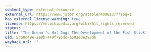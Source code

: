 ```yaml
---
content_type: external-resource
external_url: https://www.jstor.org/stable/40061377?seq=1
has_external_license_warning: true
license: https://en.wikipedia.org/wiki/All_rights_reserved
status: ''
title: 'The Ocean''s Hot Dog: The Development of the Fish Stick'
uid: 5c50d49e-2e0b-440f-9bdc-a501e3e393db
wayback_url: ''
---
```

